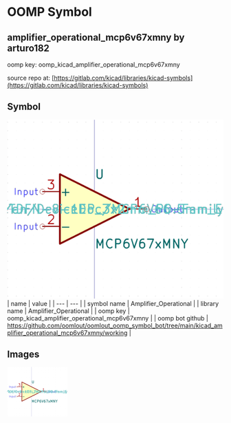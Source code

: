 # OOMP Symbol  
## amplifier_operational_mcp6v67xmny  by arturo182  
  
oomp key: oomp_kicad_amplifier_operational_mcp6v67xmny  
  
source repo at: [https://gitlab.com/kicad/libraries/kicad-symbols](https://gitlab.com/kicad/libraries/kicad-symbols)  
## Symbol  
  
[![working.png](working_600.png)](working.png)  
| name | value | 
| --- | --- | 
| symbol name | Amplifier_Operational | 
| library name | Amplifier_Operational | 
| oomp key | oomp_kicad_amplifier_operational_mcp6v67xmny | 
| oomp bot github | https://github.com/oomlout/oomlout_oomp_symbol_bot/tree/main/kicad_amplifier_operational_mcp6v67xmny/working | 
## Images  
  
[![working.png](working_140.png)](working.png)  

